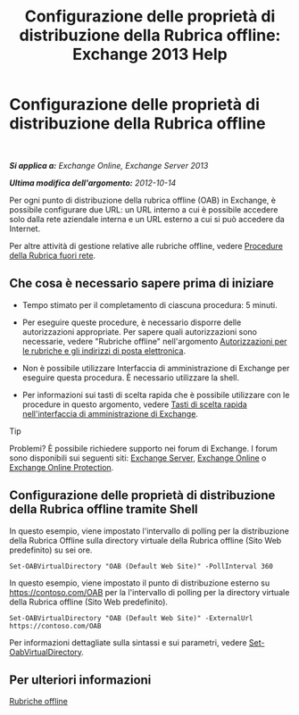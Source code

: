 ﻿---
title: 'Configurazione delle proprietà di distribuzione della Rubrica offline: Exchange 2013 Help'
TOCTitle: Configurazione delle proprietà di distribuzione della Rubrica offline
ms:assetid: 8df985e9-75ba-47ea-9cc3-aa98a5d8acf4
ms:mtpsurl: https://technet.microsoft.com/it-it/library/Bb123710(v=EXCHG.150)
ms:contentKeyID: 50481150
ms.date: 05/22/2018
mtps_version: v=EXCHG.150
f1_keywords:
- Microsoft.Exchange.Management.SnapIn.Esm.Servers.ClientAccess.OabDistributionGeneralPage
ms.translationtype: MT
---

# Configurazione delle proprietà di distribuzione della Rubrica offline

 

_**Si applica a:** Exchange Online, Exchange Server 2013_

_**Ultima modifica dell'argomento:** 2012-10-14_

Per ogni punto di distribuzione della rubrica offline (OAB) in Exchange, è possibile configurare due URL: un URL interno a cui è possibile accedere solo dalla rete aziendale interna e un URL esterno a cui si può accedere da Internet.

Per altre attività di gestione relative alle rubriche offline, vedere [Procedure della Rubrica fuori rete](offline-address-book-procedures-exchange-2013-help.md).

## Che cosa è necessario sapere prima di iniziare

  - Tempo stimato per il completamento di ciascuna procedura: 5 minuti.

  - Per eseguire queste procedure, è necessario disporre delle autorizzazioni appropriate. Per sapere quali autorizzazioni sono necessarie, vedere "Rubriche offline" nell'argomento [Autorizzazioni per le rubriche e gli indirizzi di posta elettronica](email-address-and-address-book-permissions-exchange-2013-help.md).

  - Non è possibile utilizzare Interfaccia di amministrazione di Exchange per eseguire questa procedura. È necessario utilizzare la shell.

  - Per informazioni sui tasti di scelta rapida che è possibile utilizzare con le procedure in questo argomento, vedere [Tasti di scelta rapida nell'interfaccia di amministrazione di Exchange](keyboard-shortcuts-in-the-exchange-admin-center-exchange-online-protection-help.md).


> [!TIP]
> Problemi? È possibile richiedere supporto nei forum di Exchange. I forum sono disponibili sui seguenti siti: <A href="https://go.microsoft.com/fwlink/p/?linkid=60612">Exchange Server</A>, <A href="https://go.microsoft.com/fwlink/p/?linkid=267542">Exchange Online</A> o <A href="https://go.microsoft.com/fwlink/p/?linkid=285351">Exchange Online Protection</A>.



## Configurazione delle proprietà di distribuzione della Rubrica offline tramite Shell

In questo esempio, viene impostato l'intervallo di polling per la distribuzione della Rubrica Offline sulla directory virtuale della Rubrica offline (Sito Web predefinito) su sei ore.

    Set-OABVirtualDirectory "OAB (Default Web Site)" -PollInterval 360

In questo esempio, viene impostato il punto di distribuzione esterno su https://contoso.com/OAB per la l'intervallo di polling per la directory virtuale della Rubrica offline (Sito Web predefinito).

    Set-OABVirtualDirectory "OAB (Default Web Site)" -ExternalUrl https://contoso.com/OAB

Per informazioni dettagliate sulla sintassi e sui parametri, vedere [Set-OabVirtualDirectory](https://technet.microsoft.com/it-it/library/bb124707\(v=exchg.150\)).

## Per ulteriori informazioni

[Rubriche offline](offline-address-books-exchange-2013-help.md)

